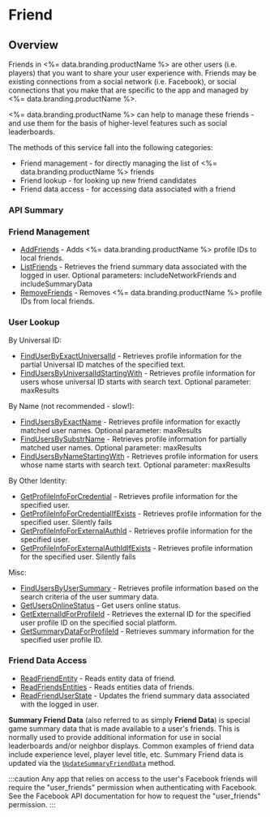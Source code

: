 # Friend
## Overview



Friends in <%= data.branding.productName %> are other users (i.e. players) that you want to
share your user experience with. Friends may be existing connections
from a social network (i.e. Facebook), or social connections that you make
that are specific to the app and managed by <%= data.branding.productName %>.

<%= data.branding.productName %> can help to manage these friends - and use them for the basis
of higher-level features such as social leaderboards.

The methods of this service fall into the following categories:

* Friend management - for directly managing the list of <%= data.branding.productName %> friends
* Friend lookup - for looking up new friend candidates
* Friend data access - for accessing data associated with a friend


### API Summary


### Friend Management

* [AddFriends](/api/capi/friend/addfriends) - Adds <%= data.branding.productName %> profile IDs to local friends.
* [ListFriends](/api/capi/friend/listfriends) - Retrieves the friend summary data associated with the logged in user. Optional parameters: includeNetworkFriends and includeSummaryData
* [RemoveFriends](/api/capi/friend/removefriends) - Removes <%= data.branding.productName %> profile IDs from local friends.

### User Lookup

By Universal ID:

* [FindUserByExactUniversalId](/api/capi/friend/finduserbyexactuniversalid) - Retrieves profile information for the partial Universal ID matches of the specified text.
* [FindUsersByUniversalIdStartingWith](/api/capi/friend/findusersbyuniversalidstartingwith) - Retrieves profile information for users whose universal ID starts with search text. Optional parameter: maxResults

By Name (not recommended - slow!):

* [FindUsersByExactName](/api/capi/friend/findusersbyexactname) - Retrieves profile information for exactly matched user names. Optional parameter: maxResults
* [FindUsersBySubstrName](/api/capi/friend/findusersbysubstrname) - Retrieves profile information for partially matched user names. Optional parameter: maxResults
* [FindUsersByNameStartingWith](/api/capi/friend/findusersbynamestartingwith) - Retrieves profile information for users whose name starts with search text. Optional parameter: maxResults

By Other Identity:

* [GetProfileInfoForCredential](/api/capi/friend/getprofileinfoforcredential) - Retrieves profile information for the specified user.
* [GetProfileInfoForCredentialIfExists](/api/capi/friend/getprofileinfoforcredentialifexists) - Retrieves profile information for the specified user. Silently fails
* [GetProfileInfoForExternalAuthId](/api/capi/friend/getprofileinfoforexternalauthid) - Retrieves profile information for the specified user.
* [GetProfileInfoForExternalAuthIdIfExists](/api/capi/friend/getprofileinfoforexternalauthidifexists) - Retrieves profile information for the specified user. Silently fails

Misc:

* [FindUsersByUserSummary](/api/capi/friend/findusersbyusersummary) - Retrieves profile information based on the search criteria of the user summary data.
* [GetUsersOnlineStatus](/api/capi/friend/getusersonlinestatus) - Get users online status.
* [GetExternalIdForProfileId](/api/capi/friend/getexternalidforprofileid) - Retrieves the external ID for the specified user profile ID on the specified social platform.
* [GetSummaryDataForProfileId](/api/capi/friend/getsummarydataforprofileid) - Retrieves summary information for the specified user profile ID.

### Friend Data Access

* [ReadFriendEntity](/api/capi/friend/readfriendentity) - Reads entity data of friend.
* [ReadFriendsEntities](/api/capi/friend/readfriendsentities) - Reads entities data of friends.
* [ReadFriendUserState](/api/capi/friend/readfrienduserstate) - Updates the friend summary data associated with the logged in user.

**Summary Friend Data** (also referred to as simply **Friend Data**) is special game summary data that is made available to a user's friends.
This is normally used to provide additional information for use in social leaderboards and/or neighbor displays.
Common examples of friend data include experience level, player level title, etc. Summary Friend data is updated via the
[<code>UpdateSummaryFriendData</code>](/api/capi/playerstate/updatesummaryfrienddata) method.

:::caution
Any app that relies on access to the user's Facebook friends will require the "user_friends" permission when authenticating with Facebook. See the Facebook API documentation for how to request the "user_friends" permission.
:::


<DocCardList />